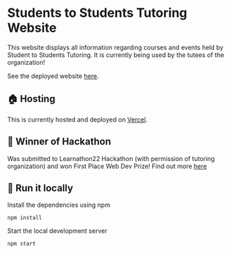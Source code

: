 # Students to Students Tutoring Website
This website displays all information regarding courses and events held by Student to Students Tutoring. It is currently being used by the tutees of the organization!

See the deployed website [here](https://www.studentstutoring.org/).

## 🏠 Hosting

This is currently hosted and deployed on [Vercel](https://vercel.com/?utm_source=google&utm_medium=cpc&utm_campaign=17166484769&utm_campaign_id=17166484769&utm_term=vercel&utm_content=134252114537_596484707957&gad=1&gclid=CjwKCAjw6vyiBhB_EiwAQJRopheTrQcHFWKFLGc6tkvBSq1SdNhBLQFVBcrrmDCqaNMQ7rzGN60mxhoC7_QQAvD_BwE).

## 🥇 Winner of Hackathon

Was submitted to Learnathon22 Hackathon (with permission of tutoring organization) and won First Place Web Dev Prize! Find out more [here](https://devpost.com/software/students-to-students-tutoring-website)

## 🍎 Run it locally

Install the dependencies using npm
```shell
npm install
```

Start the local development server
```shell
npm start
```
